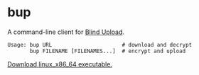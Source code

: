 # bup
A command-line client for [Blind Upload](https://www.blindupload.org/about.html).
```
Usage: bup URL                      # download and decrypt
       bup FILENAME [FILENAMES...]  # encrypt and upload
```
[Download linux_x86_64 executable.](https://github.com/fadedbee/bup/blob/main/linux_x86-64_binary/bup)